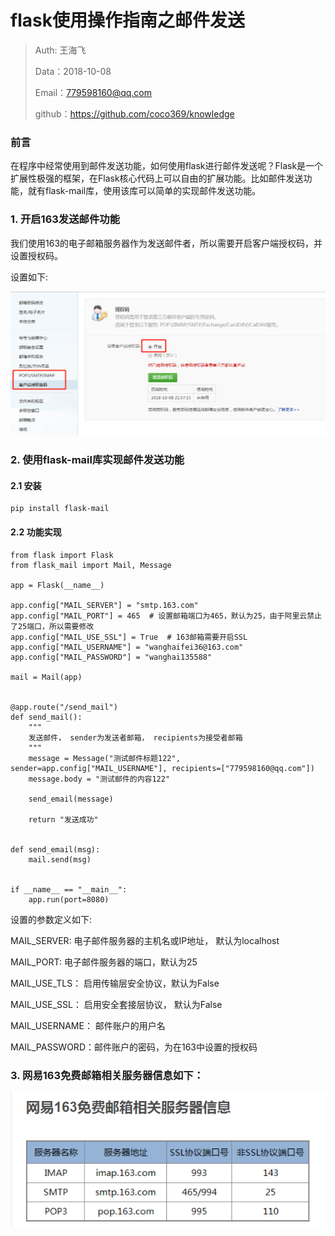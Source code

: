 

# flask使用操作指南之邮件发送

>Auth: 王海飞
>
>Data：2018-10-08
>
>Email：779598160@qq.com
>
>github：https://github.com/coco369/knowledge 


### 前言

在程序中经常使用到邮件发送功能，如何使用flask进行邮件发送呢？Flask是一个扩展性极强的框架，在Flask核心代码上可以自由的扩展功能。比如邮件发送功能，就有flask-mail库，使用该库可以简单的实现邮件发送功能。

### 1. 开启163发送邮件功能

我们使用163的电子邮箱服务器作为发送邮件者，所以需要开启客户端授权码，并设置授权码。

设置如下:

![图](../images/flask_mail.png)

### 2. 使用flask-mail库实现邮件发送功能

#### 2.1 安装

	pip install flask-mail

#### 2.2 功能实现

	from flask import Flask
	from flask_mail import Mail, Message
	
	app = Flask(__name__)
	
	app.config["MAIL_SERVER"] = "smtp.163.com"
	app.config["MAIL_PORT"] = 465  # 设置邮箱端口为465，默认为25，由于阿里云禁止了25端口，所以需要修改
	app.config["MAIL_USE_SSL"] = True  # 163邮箱需要开启SSL
	app.config["MAIL_USERNAME"] = "wanghaifei36@163.com"
	app.config["MAIL_PASSWORD"] = "wanghai135588"
	
	mail = Mail(app)
	
	
	@app.route("/send_mail")
	def send_mail():
	    """
	    发送邮件， sender为发送者邮箱， recipients为接受者邮箱
	    """
	    message = Message("测试邮件标题122", sender=app.config["MAIL_USERNAME"], recipients=["779598160@qq.com"])
	    message.body = "测试邮件的内容122"
	
	    send_email(message)
	
	    return "发送成功"
	
	
	def send_email(msg):
	    mail.send(msg)
	
	
	if __name__ == "__main__":
	    app.run(port=8080)

设置的参数定义如下:

  MAIL_SERVER: 电子邮件服务器的主机名或IP地址， 默认为localhost

  MAIL_PORT: 电子邮件服务器的端口，默认为25

  MAIL_USE_TLS： 启用传输层安全协议，默认为False

  MAIL_USE_SSL： 启用安全套接层协议， 默认为False

  MAIL_USERNAME： 邮件账户的用户名

  MAIL_PASSWORD：邮件账户的密码，为在163中设置的授权码

### 3. 网易163免费邮箱相关服务器信息如下：

![图](../images/flask_163_mail.png)